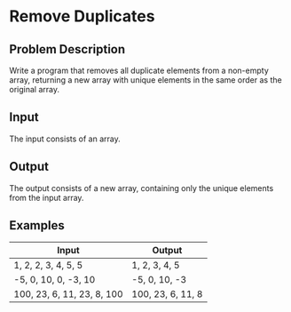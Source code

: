 # Remove Duplicates

## Problem Description

Write a program that removes all duplicate elements from a non-empty array, returning a new array with unique elements in the same order as the original array.

## Input

The input consists of an array.

## Output

The output consists of a new array, containing only the unique elements from the input array.

## Examples

|Input|Output|
|-|-|
|1, 2, 2, 3, 4, 5, 5|1, 2, 3, 4, 5|
|-5, 0, 10, 0, -3, 10|-5, 0, 10, -3|
|100, 23, 6, 11, 23, 8, 100|100, 23, 6, 11, 8|